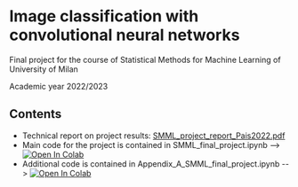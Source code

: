 # Image classification with convolutional neural networks

Final project for the course of Statistical Methods for Machine Learning of University of Milan

Academic year 2022/2023

## Contents

- Technical report on project results: [SMML_project_report_Pais2022.pdf](https://github.com/GiuliaPais/SMML_final_project/blob/main/SMML_project_report_Pais2022.pdf)
- Main code for the project is contained in SMML_final_project.ipynb --> [![Open In Colab](https://colab.research.google.com/assets/colab-badge.svg)](https://github.com/GiuliaPais/SMML_final_project/blob/main/SMML_final_project.ipynb)
- Additional code is contained in Appendix_A_SMML_final_project.ipynb --> [![Open In Colab](https://colab.research.google.com/assets/colab-badge.svg)](https://github.com/GiuliaPais/SMML_final_project/blob/main/Appendix_A_SMML_final_project.ipynb)

